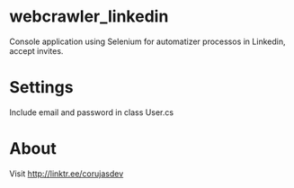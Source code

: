 # webcrawler_linkedin
Console application using Selenium for automatizer processos in Linkedin, accept invites.

# Settings
Include email and password in class User.cs

# About
Visit http://linktr.ee/corujasdev